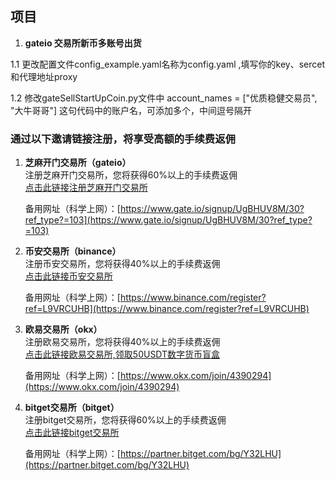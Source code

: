 ## 项目
1. **gateio 交易所新币多账号出货**

1.1 更改配置文件config_example.yaml名称为config.yaml ,填写你的key、sercet和代理地址proxy

1.2 修改gateSellStartUpCoin.py文件中 account_names = ["优质稳健交易员", "大牛哥哥"] 这句代码中的账户名，可添加多个，中间逗号隔开



### 通过以下邀请链接注册，将享受高额的手续费返佣

1. **芝麻开门交易所（gateio）**  
   注册芝麻开门交易所，您将获得60%以上的手续费返佣  
   [点击此链接注册芝麻开门交易所](https://www.gateex.cc/signup/UgBHUV8M/30?ref_type?=103)

   备用网址（科学上网）：[https://www.gate.io/signup/UgBHUV8M/30?ref_type?=103](https://www.gate.io/signup/UgBHUV8M/30?ref_type?=103)

2. **币安交易所（binance）**  
   注册币安交易所，您将获得40%以上的手续费返佣  
   [点击此链接币安交易所](https://accounts.suitechsui.io/register?ref=L9VRCUHB)

   备用网址（科学上网）：[https://www.binance.com/register?ref=L9VRCUHB](https://www.binance.com/register?ref=L9VRCUHB)

3. **欧易交易所（okx）**  
   注册欧易交易所，您将获得40%以上的手续费返佣  
   [点击此链接欧易交易所,领取50USDT数字货币盲盒](https://www.cnouyi.info/join/4390294)

   备用网址（科学上网）：[https://www.okx.com/join/4390294](https://www.okx.com/join/4390294)

4. **bitget交易所（bitget）**  
   注册bitget交易所，您将获得60%以上的手续费返佣  
   [点击此链接bitget交易所](https://partner.bitget.fit/bg/Y32LHU)

   备用网址（科学上网）：[https://partner.bitget.com/bg/Y32LHU](https://partner.bitget.com/bg/Y32LHU)
